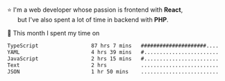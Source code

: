 ⭐ I'm a web developer whose passion is frontend with <b>React</b>,<br/>
&nbsp; &nbsp; &nbsp; but I've also spent a lot of time in backend with <b>PHP</b>.

📅 This month I spent my time on

<!--START_SECTION:waka-->

```txt
TypeScript                 87 hrs 7 mins   #####################....   85.10 %
YAML                       4 hrs 39 mins   #........................   04.56 %
JavaScript                 2 hrs 15 mins   #........................   02.21 %
Text                       2 hrs           .........................   01.96 %
JSON                       1 hr 50 mins    .........................   01.80 %
```

<!--END_SECTION:waka-->
